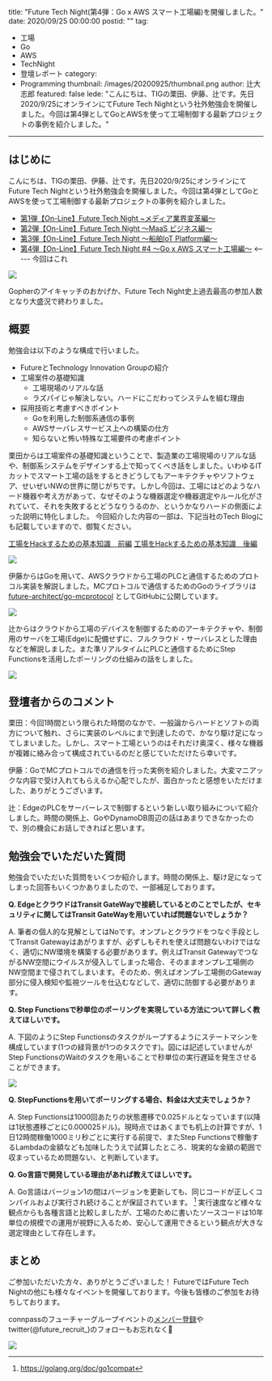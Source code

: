 title: "Future Tech Night(第4弾：Go x AWS スマート工場編)を開催しました。"
date: 2020/09/25 00:00:00
postid: ""
tag:
  - 工場
  - Go
  - AWS
  - TechNight
  - 登壇レポート
category:
  - Programming
thumbnail: /images/20200925/thumbnail.png
author: 辻大志郎
featured: false
lede: "こんにちは、TIGの栗田、伊藤、辻です。先日2020/9/25にオンラインにてFuture Tech Nightという社外勉強会を開催しました。今回は第4弾としてGoとAWSを使って工場制御する最新プロジェクトの事例を紹介しました。"
---

## はじめに

こんにちは、TIGの栗田、伊藤、辻です。先日2020/9/25にオンラインにてFuture Tech Nightという社外勉強会を開催しました。今回は第4弾としてGoとAWSを使って工場制御する最新プロジェクトの事例を紹介しました。

- [第1弾【On-Line】Future Tech Night ~メディア業界変革編～](https://future.connpass.com/event/177093/)
- [第2弾【On-Line】Future Tech Night ～MaaS ビジネス編～](https://future.connpass.com/event/179387/)
- [第3弾【On-Line】Future Tech Night ～船舶IoT Platform編～](https://future.connpass.com/event/185051/)
- [第4弾【On-Line】Future Tech Night #4 〜Go x AWS スマート工場編〜](https://future.connpass.com/event/188742/) <----- 今回はこれ

<img src="/images/20200925/image.png" loading="lazy">

Gopherのアイキャッチのおかげか、Future Tech Night史上過去最高の参加人数となり大盛況で終わりました。

## 概要

勉強会は以下のような構成で行いました。

- FutureとTechnology Innovation Groupの紹介
- 工場案件の基礎知識
  - 工場現場のリアルな話
  - ラズパイじゃ解決しない。ハードにこだわってシステムを組む理由
- 採用技術と考慮すべきポイント
  - Goを利用した制御系通信の事例
  - AWSサーバレスサービス上への構築の仕方
  - 知らないと怖い特殊な工場要件の考慮ポイント

栗田からは工場案件の基礎知識ということで、製造業の工場現場のリアルな話や、制御系システムをデザインする上で知ってくべき話をしました。いわゆるITカットでスマート工場の話をするときどうしてもアーキテクチャやソフトウェア、せいぜいNWの世界に閉じがちです。しかし今回は、工場にはどのようなハード機器や考え方があって、なぜそのような機器選定や機器選定やルール化がされていて、それを失敗するとどうなりうるのか、というかなりハードの側面によった説明に特化しました。
今回紹介した内容の一部は、下記当社のTech Blogにも記載していますので、御覧ください。

[工場をHackするための基本知識　前編](/articles/20191023/)
[工場をHackするための基本知識　後編](/articles/20200120/)

<img src="/images/20200925/78e26c1c-e68c-0cc3-ea3d-24ec4e113889.png" loading="lazy">


伊藤からはGoを用いて、AWSクラウドから工場のPLCと通信するためのプロトコル実装を解説しました。MCプロトコルで通信するためのGoのライブラリは [future-architect/go-mcprotocol](https://github.com/future-architect/go-mcprotocol) としてGitHubに公開しています。

<img src="/images/20200925/4010f0c0-415f-ae07-b1d7-d825a1e1fe59.png" loading="lazy">

辻からはクラウドから工場のデバイスを制御するためのアーキテクチャや、制御用のサーバを工場(Edge)に配備せずに、フルクラウド・サーバレスとした理由などを解説しました。また準リアルタイムにPLCと通信するためにStep Functionsを活用したポーリングの仕組みの話をしました。

<img src="/images/20200925/d7e95dd3-7467-dfba-be43-681cf2f2fdae.png" loading="lazy">

## 登壇者からのコメント

栗田：今回1時間という限られた時間のなかで、一般論からハードとソフトの両方について触れ、さらに実装のレベルにまで到達したので、かなり駆け足になってしまいました。しかし、スマート工場というのはそれだけ奥深く、様々な機器が複雑に絡み合って構成されているのだと感じていただけたら幸いです。

伊藤：GoでMCプロトコルでの通信を行った実例を紹介しました。大変マニアックな内容で受け入れてもらえるか心配でしたが、面白かったと感想をいただけました、ありがとうございます。

辻：EdgeのPLCをサーバーレスで制御するという新しい取り組みについて紹介しました。時間の関係上、GoやDynamoDB周辺の話はあまりできなかったので、別の機会にお話しできればと思います。

## 勉強会でいただいた質問

勉強会でいただいた質問をいくつか紹介します。時間の関係上、駆け足になってしまった回答もいくつかありましたので、一部補足しております。

**Q. EdgeとクラウドはTransit GateWayで接続しているとのことでしたが、セキュリティに関してはTransit GateWayを用いていれば問題ないでしょうか？**

A. 筆者の個人的な見解としてはNoです。オンプレとクラウドをつなぐ手段としてTransit Gatewayはあがりますが、必ずしもそれを使えば問題ないわけではなく、適切にNW環境を構築する必要があります。例えばTransit GatewayでつながるNW空間にウイルスが侵入してしまった場合、そのままオンプレ工場側のNW空間まで侵されてしまいます。そのため、例えばオンプレ工場側のGateway部分に侵入検知や監視ツールを仕込むなどして、適切に防御する必要があります。

**Q. Step Functionsで秒単位のポーリングを実現している方法について詳しく教えてほしいです。**

A. 下図のようにStep Functionsのタスクがループするようにステートマシンを構成しています(1つの緑背景が1つのタスクです)。図には記述していませんがStep FunctionsのWaitのタスクを用いることで秒単位の実行遅延を発生させることができます。

<img src="/images/20200925/f11743b4-35da-66a0-451c-9b54c6dcb6a2.png" loading="lazy">

**Q. StepFunctionsを用いてポーリングする場合、料金は大丈夫でしょうか？**

A. Step Functionsは1000回あたりの状態遷移で0.025ドルとなっています(以降は1状態遷移ごとに0.000025ドル)。現時点ではあくまでも机上の計算ですが、1日12時間稼働1000ミリ秒ごとに実行する前提で、またStep Functionsで稼働するLambdaの金額なども加味したうえで試算したところ、現実的な金額の範囲で収まっているため問題ない、と判断しています。

**Q. Go言語で開発している理由があれば教えてほしいです。**

A. Go言語はバージョン1の間はバージョンを更新しても、同じコードが正しくコンパイルおよび実行され続けることが保証されています。 [^1]
実行速度など様々な観点からも各種言語と比較しましたが、工場のために書いたソースコードは10年単位の規模での運用が視野に入るため、安心して運用できるという観点が大きな選定理由として存在します。

 [^1]: https://golang.org/doc/go1compat

## まとめ

ご参加いただいた方々、ありがとうございました！
FutureではFuture Tech Nightの他にも様々なイベントを開催しております。今後も皆様のご参加をお待ちしております。

connpassのフューチャーグループイベントの[メンバー登録](https://future.connpass.com/)やtwitter(@future_recruit_)のフォローもお忘れなく📝

<img src="/images/20200925/217f3b78-542d-dce3-e9c0-cfb79c91bd49.png" loading="lazy">

